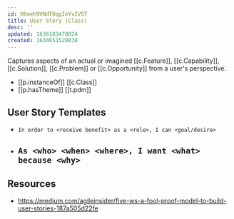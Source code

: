 ```yaml
---
id: Htmeh9VNdT0qgIeYvIV5T
title: User Story (Class)
desc: ''
updated: 1636183478024
created: 1634651528838
---
```



Captures aspects of an actual or imagined [[c.Feature]], [[c.Capability]], [[c.Solution]], [[c.Problem]] or [[c.Opportunity]] from a user's perspective.

- [[p.instanceOf]] [[c.Class]]
- [[p.hasTheme]] [[t.pdm]] 

## User Story Templates

- `In order to <receive benefit> as a <role>, I can <goal/desire>`
- `As <who> <when> <where>, I want <what> because <why>`
  - 

## Resources

- https://medium.com/agileinsider/five-ws-a-fool-proof-model-to-build-user-stories-187a505d22fe
